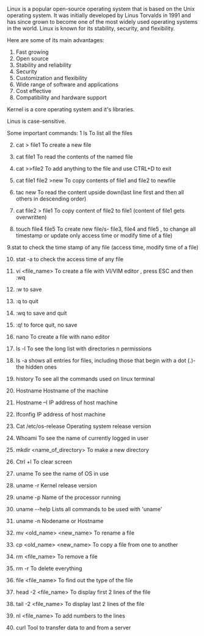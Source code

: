 Linux is a popular open-source operating system that is based on the Unix operating system. It was initially developed by Linus Torvalds in 1991 and has since grown to become one of the most widely used operating systems in the world. Linux is known for its stability, security, and flexibility. 

Here are some of its main advantages:
1. Fast growing
2. Open source
3. Stability and reliability
4. Security
5. Customization and flexibility
6. Wide range of software and applications
7. Cost effective
8. Compatibility and hardware support

Kernel is a core operating system and it's libraries.

Linus is case-sensitive.

Some important commands:
1  ls		                             To list all the files


2. cat > file1	                        To create a new file


3. cat file1 	                        To read the contents of the named file


4. cat >>file2                          To add anything to the file and use CTRL+D to exit 


5. cat file1 file2 >new                 To copy contents of file1 and file2 to newfile 


6. tac new	    To read the content upside down(last line first and then all others in descending order)


7. cat file2 > file1	To copy content of file2 to file1 (content of file1 gets overwritten)


8. touch <file3> file4 file5 	To create new file/s- file3, file4 and file5 , to change all timestamp or update only access time or modify time of a file)


9.stat <filename>	to check the time stamp of any file (access time, modify time of a file)

10.   stat -a  to check the access time of any file

11. vi <file_name>	To create a file with VI/VIM editor , press ESC and then :wq

12. :w 	                to save


13. :q              	to quit


14. :wq             	to save and quit


15. :q!	                to force quit, no save


16. nano <filename>     To create a file with nano editor


17. ls -l            To see the long list with directories n permissions


18. ls -a           shows all entries for files, including those that begin with a dot (.)-the hidden ones


19. history             To see all the commands used on linux terminal 


20. Hostname		        Hostname of the machine


21. Hostname –I		        IP address of host machine


22. Ifconfig			    IP address of host machine


23. Cat /etc/os-release	    Operating system release version


24. Whoami                  To see the name of currently logged in user


25. mkdir <name_of_directory>   To make a new directory


26. Ctrl +l	                To clear screen


27. uname                   To see the name of OS in use


28. uname -r                Kernel release version


29. uname -p                Name of the processor running


30. uname --help            Lists all commands to be used with 'uname'


31. uname -n                    Nodename or Hostname


32. mv <old_name> <new_name>    To rename a file


33. cp <old_name> <new_name>    To copy a file from one to another


34. rm <file_name>              To remove a file


35. rm -r                       To delete everything 


36. file <file_name>            To find out the type of the file


37. head -2 <file_name>         To display first 2 lines of the file


38. tail -2 <file_name>         To display last 2 lines of the file


39. nl <file_name>              To add numbers to the lines


40. curl                        Tool to transfer data to and from a server

